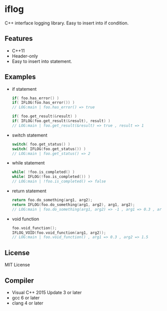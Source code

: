 # iflog

C++ interface logging library. Easy to insert into if condition.

## Features

* C++11
* Header-only
* Easy to insert into statement.

## Examples

* if statement
  ```cpp
  if( foo.has_error() )
  if( IFLOG(foo.has_error()) )
  // LOG:main | foo.has_error() => true

  if( foo.get_result(&result) )
  if( IFLOG(foo.get_result(&result), result) )
  // LOG:main | foo.get_result(&result) => true , result => 1
  ```

* switch statement
  ```cpp
  switch( foo.get_status() )
  switch( IFLOG(foo.get_status()) )
  // LOG:main | foo.get_status() => 2
  ```

* while statement
  ```cpp
  while( !foo.is_completed() )
  while( IFLOG(!foo.is_completed()) )
  // LOG:main | !foo.is_completed() => false
  ```

* return statement
  ```cpp
  return foo.do_something(arg1, arg2);
  return IFLOG(foo.do_something(arg1, arg2), arg1, arg2);
  // LOG:main | foo.do_something(arg1, arg2) => -1 , arg1 => 0.3 , arg2 => 1.5
  ```

* void function
  ```cpp
  foo.void_function();
  IFLOG_VOID(foo.void_function(arg1, arg2));
  // LOG:main | foo.void_function() , arg1 => 0.3 , arg2 => 1.5
  ```

## License

  MIT License

## Compiler
* Visual C++ 2015 Update 3 or later
* gcc 6 or later
* clang 4 or later
